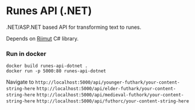 # Runes API (.NET)

.NET/ASP.NET based API for transforming text to runes.

Depends on [Riimut](https://github.com/stscoundrel/riimut-cs) C# library.

### Run in docker

```
docker build runes-api-dotnet .
docker run -p 5000:80 runes-api-dotnet
```

Navigate to
`http://localhost:5000/api/younger-futhark/your-content-string-here`
`http://localhost:5000/api/elder-futhark/your-content-string-here`
`http://localhost:5000/api/medieval-futhork/your-content-string-here`
`http://localhost:5000/api/futhorc/your-content-string-here`

